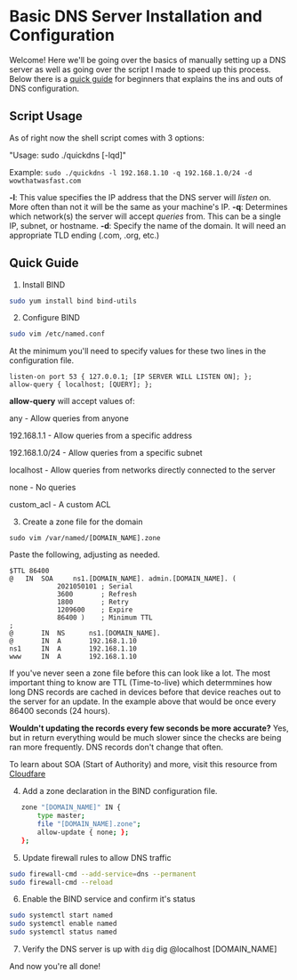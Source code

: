# Basic DNS Server Installation and Configuration

Welcome! Here we'll be going over the basics of manually setting up a DNS server as well as going over the script I made to speed up this process. Below there is a [quick guide](#quick-guide) for beginners that explains the ins and outs of DNS configuration.

## Script Usage
As of right now the shell script comes with 3 options:

"Usage: sudo ./quickdns [-lqd]"

Example:
`sudo ./quickdns -l 192.168.1.10 -q 192.168.1.0/24 -d wowthatwasfast.com`

**-l**: This value specifies the IP address that the DNS server will *listen* on. More often than not it will be the same as your machine's IP.
**-q**: Determines which network(s) the server will accept *queries* from. This can be a single IP, subnet, or hostname.
**-d**: Specify the name of the domain. It will need an appropriate TLD ending (.com, .org, etc.)


## Quick Guide
1. Install BIND
```bash
sudo yum install bind bind-utils
```

2. Configure BIND
```bash
sudo vim /etc/named.conf
```

At the minimum you'll need to specify values for these two lines in the configuration file.
```
listen-on port 53 { 127.0.0.1; [IP SERVER WILL LISTEN ON]; };
allow-query { localhost; [QUERY]; };
```

**allow-query** will accept values of:

any - Allow queries from anyone

192.168.1.1 - Allow queries from a specific address

192.168.1.0/24 - Allow queries from a specific subnet

localhost - Allow queries from networks directly connected to the server

none - No queries

custom_acl - A custom ACL

3. Create a zone file for the domain
```
sudo vim /var/named/[DOMAIN_NAME].zone
```

Paste the following, adjusting as needed.
```
$TTL 86400
@   IN  SOA     ns1.[DOMAIN_NAME]. admin.[DOMAIN_NAME]. (
            2021050101 ; Serial
            3600       ; Refresh
            1800       ; Retry
            1209600    ; Expire
            86400 )    ; Minimum TTL
;
@       IN  NS      ns1.[DOMAIN_NAME].
@       IN  A       192.168.1.10
ns1     IN  A       192.168.1.10
www     IN  A       192.168.1.10
```

If you've never seen a zone file before this can look like a lot. The most important thing to know are TTL (Time-to-live) which determmines how long DNS records are cached in devices before that device reaches out to the server for an update. In the example above that would be once every 86400 seconds (24 hours). 

**Wouldn't updating the records every few seconds be more accurate?** Yes, but in return everything would be much slower since the checks are being ran more frequently. DNS records don't change that often.

To learn about SOA (Start of Authority) and more, visit this resource from [Cloudfare](https://www.cloudflare.com/learning/dns/glossary/dns-zone/)


4. Add a zone declaration in the BIND configuration file.
```bash
   zone "[DOMAIN_NAME]" IN {
       type master;
       file "[DOMAIN_NAME].zone";
       allow-update { none; };
   };

```
5. Update firewall rules to allow DNS traffic
```bash
sudo firewall-cmd --add-service=dns --permanent
sudo firewall-cmd --reload
```

6. Enable the BIND service and confirm it's status
```bash
sudo systemctl start named
sudo systemctl enable named
sudo systemctl status named
```

7. Verify the DNS server is up with `dig`
dig @localhost [DOMAIN_NAME]

And now you're all done!
